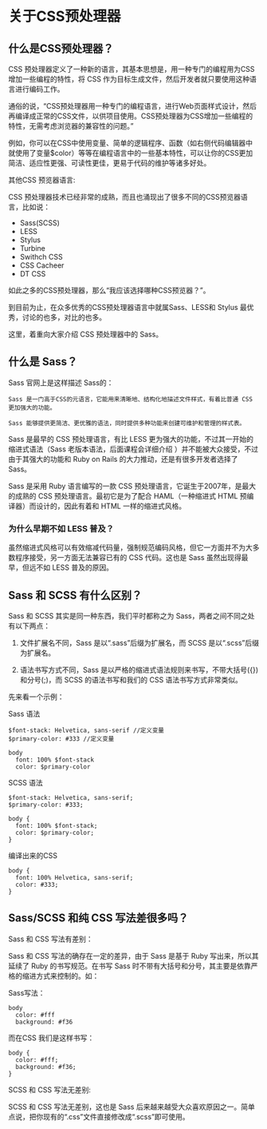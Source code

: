 # 关于CSS预处理器

## 什么是CSS预处理器？

CSS 预处理器定义了一种新的语言，其基本思想是，用一种专门的编程用为CSS增加一些编程的特性，将 CSS 作为目标生成文件，然后开发者就只要使用这种语言进行编码工作。

通俗的说，“CSS预处理器用一种专门的编程语言，进行Web页面样式设计，然后再编译成正常的CSS文件，以供项目使用。CSS预处理器为CSS增加一些编程的特性，无需考虑浏览器的兼容性的问题。”

例如，你可以在CSS中使用变量、简单的逻辑程序、函数（如右侧代码编辑器中就使用了变量$color）等等在编程语言中的一些基本特性，可以让你的CSS更加简洁、适应性更强、可读性更佳，更易于代码的维护等诸多好处。

其他CSS 预览器语言:

CSS 预处理器技术已经非常的成熟，而且也涌现出了很多不同的CSS预览器语言，比如说：

- Sass(SCSS)
- LESS
- Stylus
- Turbine
- Swithch CSS
- CSS Cacheer
- DT CSS

如此之多的CSS预处理器，那么“我应该选择哪种CSS预览器？”。

到目前为止，在众多优秀的CSS预处理器语言中就属Sass、LESS和 Stylus 最优秀，讨论的也多，对比的也多。

这里，着重向大家介绍 CSS 预处理器中的 Sass。

## 什么是 Sass？

Sass 官网上是这样描述 Sass的：

```
Sass 是一门高于CSS的元语言，它能用来清晰地、结构化地描述文件样式，有着比普通 CSS 更加强大的功能。

Sass 能够提供更简洁、更优雅的语法，同时提供多种功能来创建可维护和管理的样式表。
```

Sass 是最早的 CSS 预处理语言，有比 LESS 更为强大的功能，不过其一开始的缩进式语法（Sass 老版本语法，后面课程会详细介绍 ）并不能被大众接受，不过由于其强大的功能和 Ruby on Rails 的大力推动，还是有很多开发者选择了 Sass。

Sass 是采用 Ruby 语言编写的一款 CSS 预处理语言，它诞生于2007年，是最大的成熟的 CSS 预处理语言。最初它是为了配合 HAML（一种缩进式 HTML 预编译器）而设计的，因此有着和 HTML 一样的缩进式风格。

### 为什么早期不如 LESS 普及？

虽然缩进式风格可以有效缩减代码量，强制规范编码风格，但它一方面并不为大多数程序接受，另一方面无法兼容已有的 CSS 代码。这也是 Sass 虽然出现得最早，但远不如 LESS 普及的原因。


## Sass 和 SCSS 有什么区别？

Sass 和 SCSS 其实是同一种东西，我们平时都称之为 Sass，两者之间不同之处有以下两点：

1. 文件扩展名不同，Sass 是以“.sass”后缀为扩展名，而 SCSS 是以“.scss”后缀为扩展名。

2. 语法书写方式不同，Sass 是以严格的缩进式语法规则来书写，不带大括号({})和分号(;)，而 SCSS 的语法书写和我们的 CSS 语法书写方式非常类似。

先来看一个示例：

Sass 语法

```
$font-stack: Helvetica, sans-serif //定义变量
$primary-color: #333 //定义变量

body
  font: 100% $font-stack
  color: $primary-color
```

SCSS 语法

```
$font-stack: Helvetica, sans-serif;
$primary-color: #333;

body {
  font: 100% $font-stack;
  color: $primary-color;
}
```

编译出来的CSS

```
body {
  font: 100% Helvetica, sans-serif;
  color: #333;
}
```

## Sass/SCSS 和纯 CSS 写法差很多吗？

Sass 和 CSS 写法有差别：

Sass 和 CSS 写法的确存在一定的差异，由于 Sass 是基于 Ruby 写出来，所以其延续了 Ruby 的书写规范。在书写 Sass 时不带有大括号和分号，其主要是依靠严格的缩进方式来控制的。如：

Sass写法：

```
body
  color: #fff
  background: #f36
```

而在CSS 我们是这样书写：

```
body {
  color: #fff;
  background: #f36;
}
```

SCSS 和 CSS 写法无差别:

SCSS 和 CSS 写法无差别，这也是 Sass 后来越来越受大众喜欢原因之一。简单点说，把你现有的“.css”文件直接修改成“.scss”即可使用。


